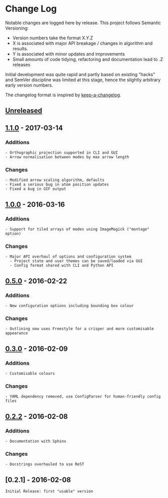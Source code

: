 # Change Log

Notable changes are logged here by release. This project follows Semantic Versioning:

- Version numbers take the format X.Y.Z
- X is associated with major API breakage / changes in algorithm and results.
- Y is associated with minor updates and improvements
- Small amounts of code tidying, refactoring and documentation lead to .Z releases

Initial development was quite rapid and partly based on existing
"hacks" and SemVer discipline was limited at this stage, hence the
slightly arbitrary early version numbers.

The changelog format is inspired by [keep-a-changelog](https://github.com/olivierlacan/keep-a-changelog).

## [Unreleased]

## [1.1.0] - 2017-03-14

### Additions
    - Orthographic projection supported in CLI and GUI
    - Arrow normalisation between modes by max arrow length

### Changes
    - Modified arrow scaling algorithm, defaults
    - Fixed a serious bug in atom position updates
    - Fixed a bug in GIF output

## [1.0.0] - 2016-03-16

### Additions
    - Support for tiled arrays of modes using ImageMagick ("montage" option)
    
### Changes
    - Major API overhaul of options and configuration system
      - Project state and user themes can be saved/loaded via GUI
      - Config format shared with CLI and Python API

## [0.5.0] - 2016-02-22

### Additions
    - New configuration options including bounding box colour

### Changes
    - Outlining now uses Freestyle for a crisper and more customisable appearance
    
## [0.3.0] - 2016-02-09

### Additions
    - Customisable colours

### Changes
    - YAML dependency removed, use ConfigParser for human-friendly config files


## [0.2.2] - 2016-02-08

### Additions
    - Documentation with Sphinx

### Changes
    - Docstrings overhauled to use ReST
    
## [0.2.1] - 2016-02-08

    Initial Release: first "usable" version
    

[Unreleased]: https://github.com/ajjackson/ascii-phonons/compare/1.0.1...master
[1.1.0]: https://github.com/ajjackson/ascii-phonons/compare/1.0.0...1.0.1
[1.0.0]: https://github.com/ajjackson/ascii-phonons/compare/0.5.0...1.0.0
[0.5.0]: https://github.com/ajjackson/ascii-phonons/compare/0.3.0...0.5.0
[0.3.0]: https://github.com/ajjackson/ascii-phonons/compare/0.2.2...0.3.0
[0.2.2]: https://github.com/ajjackson/ascii-phonons/compare/0.2.1...0.2.2
